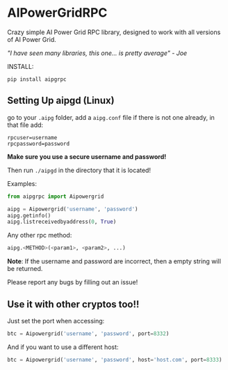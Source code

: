 # AIPowerGridRPC

Crazy simple AI Power Grid RPC library, designed to work with all versions of AI Power Grid.

*"I have seen many libraries, this one... is pretty average" - Joe*

INSTALL:

```
pip install aipgrpc
```

## Setting Up aipgd (Linux)

go to your `.aipg` folder, add a `aipg.conf` file if there is not one already, in that file add:

```
rpcuser=username
rpcpassword=password
```

**Make sure you use a secure username and password!**

Then run `./aipgd` in the directory that it is located!

Examples:

```python
from aipgrpc import Aipowergrid

aipg = Aipowergrid('username', 'password')
aipg.getinfo()
aipg.listreceivedbyaddress(0, True)
```

Any other rpc method:

```python
aipg.<METHOD>(<param1>, <param2>, ...)
```

**Note**: If the username and password are incorrect, then a empty string will be returned. 

Please report any bugs by filling out an issue!

## Use it with other cryptos too!!

Just set the port when accessing:

```python
btc = Aipowergrid('username', 'password', port=8332)
```

And if you want to use a different host:

```python
btc = Aipowergrid('username', 'password', host='host.com', port=8333)
```

